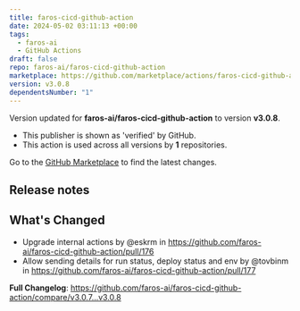 ```yaml
---
title: faros-cicd-github-action
date: 2024-05-02 03:11:13 +00:00
tags:
  - faros-ai
  - GitHub Actions
draft: false
repo: faros-ai/faros-cicd-github-action
marketplace: https://github.com/marketplace/actions/faros-cicd-github-action
version: v3.0.8
dependentsNumber: "1"
---
```



Version updated for **faros-ai/faros-cicd-github-action** to version **v3.0.8**.
- This publisher is shown as 'verified' by GitHub.
- This action is used across all versions by **1** repositories.

Go to the [GitHub Marketplace](https://github.com/marketplace/actions/faros-cicd-github-action) to find the latest changes.

## Release notes

## What's Changed
* Upgrade internal actions by @eskrm in https://github.com/faros-ai/faros-cicd-github-action/pull/176
* Allow sending details for run status, deploy status and env by @tovbinm in https://github.com/faros-ai/faros-cicd-github-action/pull/177


**Full Changelog**: https://github.com/faros-ai/faros-cicd-github-action/compare/v3.0.7...v3.0.8
